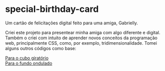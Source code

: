 # special-birthday-card
Um cartão de felicitações digital feito para uma amiga, Gabrielly.

Criei este projeto para presentear minha amiga com algo diferente e digital. Também o criei com intuito de aprender novos conceitos da programação web, principalmente CSS, como, por exemplo, tridimensionalidade.
Tomei alguns outros códigos como base:

<a name="ref-cubo" href="https://triangulo.dev/posts/atomo-como-criar-cubo-css/">Para o cubo giratório</a><br>
<a name="ref-fundo" href="https://www.magicpattern.design/tools/css-backgrounds">Para o fundo ondulado</a>

